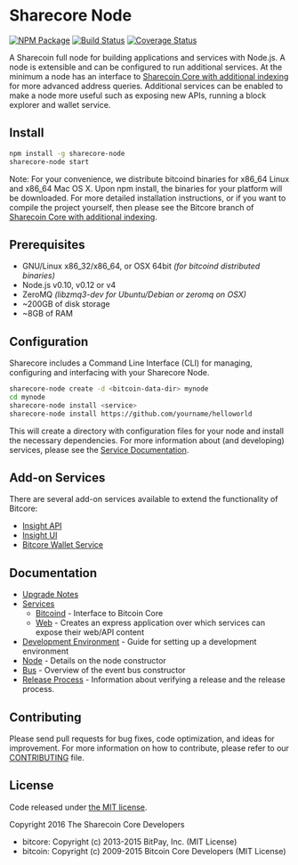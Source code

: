 Sharecore Node
============

[![NPM Package](https://img.shields.io/npm/v/sharecore-node.svg?style=flat-square)](https://www.npmjs.org/package/sharecore-node)
[![Build Status](https://img.shields.io/travis/hutlim/sharecore-node.svg?branch=master&style=flat-square)](https://travis-ci.org/hutlim/sharecore-node)
[![Coverage Status](https://img.shields.io/coveralls/hutlim/sharecore-node.svg?style=flat-square)](https://coveralls.io/r/hutlim/sharecore-node)

A Sharecoin full node for building applications and services with Node.js. A node is extensible and can be configured to run additional services. At the minimum a node has an interface to [Sharecoin Core with additional indexing](https://github.com/hutlim/sharecore-sharecoin) for more advanced address queries. Additional services can be enabled to make a node more useful such as exposing new APIs, running a block explorer and wallet service.

## Install

```bash
npm install -g sharecore-node
sharecore-node start
```

Note: For your convenience, we distribute bitcoind binaries for x86_64 Linux and x86_64 Mac OS X. Upon npm install, the binaries for your platform will be downloaded. For more detailed installation instructions, or if you want to compile the project yourself, then please see the Bitcore branch of [Sharecoin Core with additional indexing](https://github.com/hutlim/sharecore-sharecoin).

## Prerequisites

- GNU/Linux x86_32/x86_64, or OSX 64bit *(for bitcoind distributed binaries)*
- Node.js v0.10, v0.12 or v4
- ZeroMQ *(libzmq3-dev for Ubuntu/Debian or zeromq on OSX)*
- ~200GB of disk storage
- ~8GB of RAM

## Configuration

Sharecore includes a Command Line Interface (CLI) for managing, configuring and interfacing with your Sharecore Node.

```bash
sharecore-node create -d <bitcoin-data-dir> mynode
cd mynode
sharecore-node install <service>
sharecore-node install https://github.com/yourname/helloworld
```

This will create a directory with configuration files for your node and install the necessary dependencies. For more information about (and developing) services, please see the [Service Documentation](docs/services.md).

## Add-on Services

There are several add-on services available to extend the functionality of Bitcore:

- [Insight API](https://github.com/bitpay/insight-api)
- [Insight UI](https://github.com/bitpay/insight-ui)
- [Bitcore Wallet Service](https://github.com/bitpay/bitcore-wallet-service)

## Documentation

- [Upgrade Notes](docs/upgrade.md)
- [Services](docs/services.md)
  - [Bitcoind](docs/services/bitcoind.md) - Interface to Bitcoin Core
  - [Web](docs/services/web.md) - Creates an express application over which services can expose their web/API content
- [Development Environment](docs/development.md) - Guide for setting up a development environment
- [Node](docs/node.md) - Details on the node constructor
- [Bus](docs/bus.md) - Overview of the event bus constructor
- [Release Process](docs/release.md) - Information about verifying a release and the release process.

## Contributing

Please send pull requests for bug fixes, code optimization, and ideas for improvement. For more information on how to contribute, please refer to our [CONTRIBUTING](https://github.com/hutlim/sharecore/blob/master/CONTRIBUTING.md) file.

## License

Code released under [the MIT license](https://github.com/hutlim/sharecore-node/blob/master/LICENSE).

Copyright 2016 The Sharecoin Core Developers

- bitcore: Copyright (c) 2013-2015 BitPay, Inc. (MIT License)
- bitcoin: Copyright (c) 2009-2015 Bitcoin Core Developers (MIT License)
